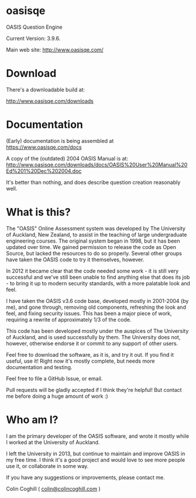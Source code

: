 oasisqe
=======

OASIS Question Engine

Current Version:  3.9.6.

Main web site:  http://www.oasisqe.com/

Download
========

There's a downloadable build at:

http://www.oasisqe.com/downloads


Documentation
=============

(Early) documentation is being assembled at https://www.oasisqe.com/docs

A copy of the (outdated) 2004 OASIS Manual is at: http://www.oasisqe.com/downloads/docs/OASIS%20User%20Manual%20Ed%201%20Dec%202004.doc

It's better than nothing, and does describe question creation reasonably well.


What is this?
=============

The "OASIS" Online Assessment system was developed by The University of Auckland, New Zealand, to assist
in the teaching of large undergraduate engineering courses. The original system began in 1998, but it
has been updated over time. We gained permission to release the code as Open Source, but lacked the
resources to do so properly. Several other groups have taken the OASIS code to try it themselves,
however.

In 2012 it became clear that the code needed some work - it is still very successful and we've still
been unable to find anything else that does its job - to bring it up to modern security standards, with
a more palatable look and feel.

I have taken the OASIS v3.6 code base, developed mostly in 2001-2004 (by me), and gone through, removing old
components, refreshing the look and feel, and fixing security issues. This has been a major piece
of work, requiring a rewrite of approximately 1/3 of the code.

This code has been developed mostly under the auspices of The University of Auckland, and is used
successfully by them. The University does not, however, otherwise endorse it or commit to any support
of other users.

Feel free to download the software, as it is, and try it out. If you find it useful, use it!
Right now it's mostly complete, but needs more documentation and testing.

Feel free to file a GitHub Issue, or email.

Pull requests will be gladly accepted if I think they're helpful! But contact me before doing a huge amount of work :)


Who am I?
=========

I am the primary developer of the OASIS software, and wrote it mostly while I worked at the University of Auckland.

I left the University in 2013, but continue to maintain and improve OASIS in my free time. I think it's a good
project and would love to see more people use it, or collaborate in some way.

If you have any suggestions or improvements, please contact me.


Colin Coghill
 ( colin@colincoghill.com )
